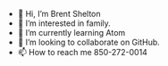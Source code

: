 - 👋 Hi, I’m Brent Shelton
- 👀 I’m interested in family.
- 🌱 I’m currently learning Atom
- 💞️ I’m looking to collaborate on GitHub. 
- 📫 How to reach me 850-272-0014

<!---
sheltlcuf23/sheltlcuf23 is a ✨ special ✨ repository because its `README.md` (this file) appears on your GitHub profile.
You can click the Preview link to take a look at your changes.
--->
